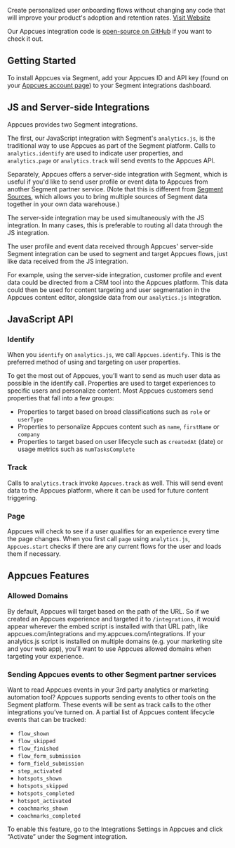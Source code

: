 Create personalized user onboarding flows without changing any code
that will improve your product's adoption and retention rates.
[Visit Website](http://appcues.com)

Our Appcues integration code is [open-source on
GitHub](https://github.com/appcues/analytics.js-integration-appcues)
if you want to check it out.

## Getting Started

To install Appcues via Segment, add your Appcues ID and API key
(found on your [Appcues account page](https://my.appcues.com/account))
to your Segment integrations dashboard.


## JS and Server-side Integrations

Appcues provides two Segment integrations.

The first, our JavaScript integration with Segment's `analytics.js`,
is the traditional way to use Appcues as part of the Segment platform.
Calls to `analytics.identify` are used to indicate user properties,
and `analytics.page` or `analytics.track` will send events to the
Appcues API.

Separately, Appcues offers a server-side integration with Segment,
which is useful if you'd like to send user profile or event data to
Appcues from another Segment partner service.  (Note that this is
different from [Segment Sources](https://segment.com/sources), which
allows you to bring multiple sources of Segment data together in your
own data warehouse.)

The server-side integration may be used simultaneously with the JS
integration.  In many cases, this is preferable to routing all data
through the JS integration.

The user profile and event data received through Appcues'
server-side Segment integration can be used to segment
and target Appcues flows, just like data received from the JS
integration.

For example, using the server-side integration, customer profile and
event data could be directed from a CRM tool into the Appcues platform.
This data could then be used for content targeting and user
segmentation in the Appcues content editor, alongside data from
our `analytics.js` integration.


## JavaScript API

### Identify

When you `identify` on `analytics.js`, we call `Appcues.identify`.  This
is the preferred method of using and targeting on user properties.

To get the most out of Appcues, you’ll want to send as much user data
as possible in the identify call. Properties are used to target experiences
to specific users and personalize content. Most Appcues customers send
properties that fall into a few groups:

* Properties to target based on broad classifications such as `role`
  or `userType`
* Properties to personalize Appcues content such as `name`, `firstName`
  or `company`
* Properties to target based on user lifecycle such as `createdAt` (date)
  or usage metrics such as `numTasksComplete`

### Track

Calls to `analytics.track` invoke `Appcues.track` as well.  This will
send event data to the Appcues platform, where it can be used for future
content triggering.

### Page

Appcues will check to see if a user qualifies for an experience every time
the page changes. When you first call `page` using `analytics.js`,
`Appcues.start` checks if there are any current flows for the user and
loads them if necessary.


## Appcues Features

### Allowed Domains

By default, Appcues will target based on the path of the URL. So if we
created an Appcues experience and targeted it to `/integrations`,
it would appear wherever the embed script is installed with that URL path,
like appcues.com/integrations and my.appcues.com/integrations. If your
analytics.js script is installed on multiple domains (e.g. your marketing
site and your web app), you’ll want to use Appcues allowed domains when
targeting your experience.

### Sending Appcues events to other Segment partner services

Want to read Appcues events in your 3rd party analytics or marketing
automation tool? Appcues supports sending events to other tools on the
Segment platform. These events will be sent as track calls to the other
integrations you’ve turned on.  A partial list of Appcues content
lifecycle events that can be tracked:

* `flow_shown`
* `flow_skipped`
* `flow_finished`
* `flow_form_submission`
* `form_field_submission`
* `step_activated`
* `hotspots_shown`
* `hotspots_skipped`
* `hotspots_completed`
* `hotspot_activated`
* `coachmarks_shown`
* `coachmarks_completed`

To enable this feature, go to the Integrations Settings in Appcues and
click “Activate” under the Segment integration.

